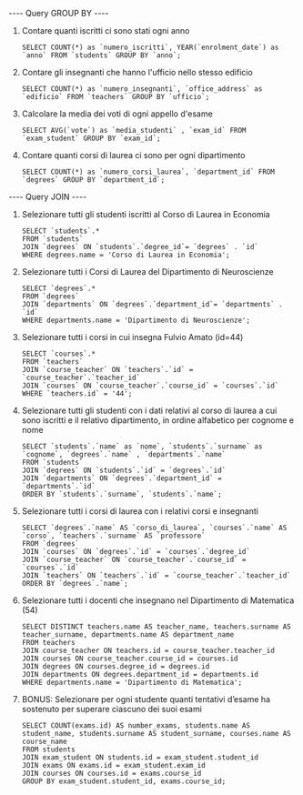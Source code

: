 
---- Query GROUP BY ----

1. Contare quanti iscritti ci sono stati ogni anno 
    ```
    SELECT COUNT(*) as `numero_iscritti`, YEAR(`enrolment_date`) as `anno` FROM `students` GROUP BY `anno`;
    ```

2. Contare gli insegnanti che hanno l'ufficio nello stesso edificio
    ```
    SELECT COUNT(*) as `numero_insegnanti`, `office_address` as `edificio` FROM `teachers` GROUP BY `ufficio`;
    ```

3. Calcolare la media dei voti di ogni appello d'esame 
    ```
    SELECT AVG(`vote`) as `media_studenti` , `exam_id` FROM `exam_student` GROUP BY `exam_id`;
    ```

4. Contare quanti corsi di laurea ci sono per ogni dipartimento
    ```
    SELECT COUNT(*) as `numero_corsi_laurea`, `department_id` FROM `degrees` GROUP BY `department_id`;
    ```


---- Query JOIN ----

1. Selezionare tutti gli studenti iscritti al Corso di Laurea in Economia
    ```
    SELECT `students`.*
    FROM `students`
    JOIN `degrees` ON `students`.`degree_id`= `degrees` . `id`
    WHERE degrees.name = 'Corso di Laurea in Economia';
    ```

2. Selezionare tutti i Corsi di Laurea del Dipartimento di Neuroscienze
    ```
    SELECT `degrees`.*
    FROM `degrees`
    JOIN `departments` ON `degrees`.`department_id`= `departments` . `id`
    WHERE departments.name = 'Dipartimento di Neuroscienze';
    ```

3. Selezionare tutti i corsi in cui insegna Fulvio Amato (id=44)
    ```
    SELECT `courses`.*
    FROM `teachers` 
    JOIN `course_teacher` ON `teachers`.`id` = `course_teacher`.`teacher_id`
    JOIN `courses` ON `course_teacher`.`course_id` = `courses`.`id`
    WHERE `teachers.id` = '44';
    ```

4. Selezionare tutti gli studenti con i dati relativi al corso di laurea a cui sono iscritti e il relativo dipartimento, in ordine alfabetico per cognome e nome
    ```
    SELECT `students`.`name` as `nome`, `students`.`surname` as `cognome`, `degrees`.`name` , `departments`.`name`
    FROM `students`
    JOIN `degrees` ON `students`.`id` = `degrees`.`id` 
    JOIN `departments` ON `degrees`.`department_id` = `departments`.`id` 
    ORDER BY `students`.`surname`, `students`.`name`;
    ```

5. Selezionare tutti i corsi di laurea con i relativi corsi e insegnanti
    ```
    SELECT `degrees`.`name` AS `corso_di_laurea`, `courses`.`name` AS `corso`, `teachers`.`surname` AS `professore`
    FROM `degrees`
    JOIN `courses` ON `degrees`.`id` = `courses`.`degree_id` 
    JOIN `course_teacher` ON `course_teacher`.`course_id` = `courses`.`id`
    JOIN `teachers` ON `teachers`.`id` = `course_teacher`.`teacher_id`
    ORDER BY `degrees`.`name`;
    ```

6. Selezionare tutti i docenti che insegnano nel Dipartimento di Matematica (54)
    ```
    SELECT DISTINCT teachers.name AS teacher_name, teachers.surname AS teacher_surname, departments.name AS department_name
    FROM teachers
    JOIN course_teacher ON teachers.id = course_teacher.teacher_id
    JOIN courses ON course_teacher.course_id = courses.id
    JOIN degrees ON courses.degree_id = degrees.id
    JOIN departments ON degrees.department_id = departments.id
    WHERE departments.name = 'Dipartimento di Matematica';
    ```

7. BONUS: Selezionare per ogni studente quanti tentativi d’esame ha sostenuto per superare ciascuno dei suoi esami
    ```
    SELECT COUNT(exams.id) AS number_exams, students.name AS student_name, students.surname AS student_surname, courses.name AS course_name
    FROM students 
    JOIN exam_student ON students.id = exam_student.student_id
    JOIN exams ON exams.id = exam_student.exam_id
    JOIN courses ON courses.id = exams.course_id
    GROUP BY exam_student.student_id, exams.course_id;
    ```



